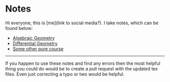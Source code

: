 # Notes

Hi everyone, this is [me](link to social media?). I take notes, which can be found below:
 - [Algebraic Geometry](latex/AG.pdf)
 - [Differential Geometry](latex/DG.pdf)
 - [Some other pure course](example.com)
 
 ---

 If you happen to use these notes and find any errors then the most helpful thing you could do would be to create a pull request with the updated tex files. Even just correcting a typo or two would be helpful.